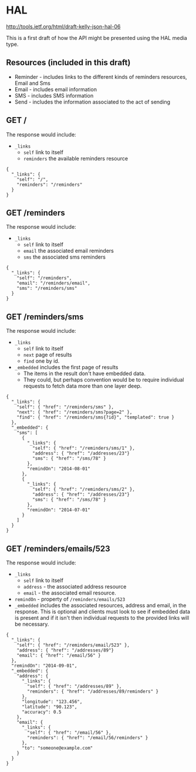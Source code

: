 # HAL

http://tools.ietf.org/html/draft-kelly-json-hal-06

This is a first draft of how the API might be presented using the HAL media type.

## Resources (included in this draft)

- Reminder - includes links to the different kinds of reminders resources, Email and Sms
- Email - includes email information
- SMS - includes SMS information
- Send - includes the information associated to the act of sending

## GET /

The response would include:
- `_links`
  - `self` link to itself
  - `reminders` the available reminders resource

```
{
  "_links": {
    "self": "/",
    "reminders": "/reminders"
  }
}
```

## GET /reminders

The response would include:
- `_links`
  - `self` link to itself
  - `email` the associated email reminders
  - `sms` the associated sms reminders

```
{
  "_links": {
    "self": "/reminders",
    "email": "/reminders/email",
    "sms": "/reminders/sms"
  }
}
```

## GET /reminders/sms

The response would include:
- `_links`
  - `self` link to itself
  - `next` page of results
  - `find` one by id.
- `_embedded` includes the first page of results
  - The items in the result don't have embedded data.
  - They could, but perhaps convention would be to require individual requests to fetch data more than one layer deep.

```
{
  "_links": {
    "self": { "href": "/reminders/sms" },
    "next": { "href": "/reminders/sms?page=2" },
    "find": { "href": "/reminders/sms{?id}", "templated": true }
  },
  "_embedded": {
    "sms": [
      {
        "_links": {
          "self": { "href": "/reminders/sms/1" },
          "address": { "href": "/addresses/23"}
          "sms": { "href": "/sms/78" }
        },
        "remindOn": "2014-08-01"
      },
      {
        "_links": {
          "self": { "href": "/reminders/sms/2" },
          "address": { "href": "/addresses/23"}
          "sms": { "href": "/sms/78" }
        },
        "remindOn": "2014-07-01"
      }
    ]
  }
}
```

## GET /reminders/emails/523

The response would include:
- `_links`
  - `self` link to itself
  - `address` - the associated address resource
  - `email` - the associated email resource.
- `remindOn` - property of `/reminders/emails/523`
- `_embedded` includes the associated resources, address and email, in the response. This is optional and clients must look to see if embedded data is present and if it isn't then individual requests to the provided links will be necessary.

```
{
  "_links": {
    "self": { "href": "/reminders/email/523" },
    "address": { "href": "/addresses/89"}
    "email": { "href": "/email/56" }
  },
  "remindOn": "2014-09-01",
  "_embedded": {
    "address": {
      "_links": {
        "self": { "href": "/addresses/89" },
        "reminders": { "href": "/addresses/89/reminders" }
      },
      "longitude": "123.456",
      "latitude": "90.123",
      "accuracy": 0.5
    },
    "email": {
      "_links": {
        "self": { "href": "/email/56" },
        "reminders": { "href": "/email/56/reminders" }
      },
      "to": "someone@example.com"
    }
  }
}
```
